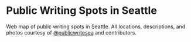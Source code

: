 # Public Writing Spots in Seattle

Web map of public writing spots in Seattle. All locations, descriptions, and photos courtesy of [@publicwritesea](https://twitter.com/publicwritesea) and contributors.